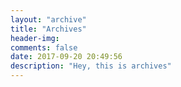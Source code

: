 ```yaml
---
layout: "archive"
title: "Archives"
header-img:
comments: false
date: 2017-09-20 20:49:56
description: "Hey, this is archives"
---
```

